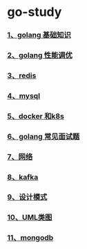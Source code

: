 # go-study





### [1、golang 基础知识](./golang基础知识.md)

### [2、golang 性能调优](./golang性能调优.md)

### [3、redis](./redis.md)

### [4、mysql](./mysql.md)

### [5、docker 和k8s](./docker和k8s.md)

### [6、golang 常见面试题](./golang常见面试题.md)

### [7、网络](./网络.md)

### [8、kafka](./kafka.md)

### [9、设计模式](./设计模式.md)

### [10、UML类图](./UML类图.md)

### [11、mongodb](./mongodb.md)
